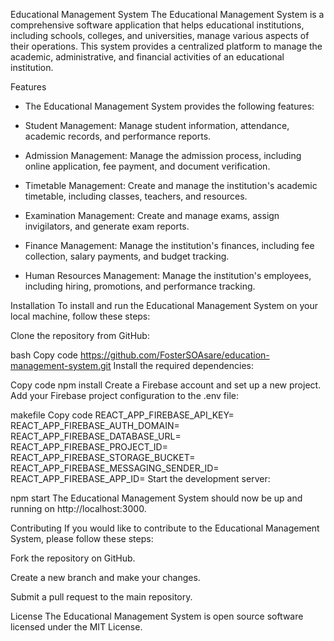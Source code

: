 Educational Management System
The Educational Management System is a comprehensive software application that helps educational institutions, including schools, colleges, and universities, manage various aspects of their operations. This system provides a centralized platform to manage the academic, administrative, and financial activities of an educational institution.

Features

-   The Educational Management System provides the following features:

-   Student Management: Manage student information, attendance, academic records, and performance reports.

-   Admission Management: Manage the admission process, including online application, fee payment, and document verification.

-   Timetable Management: Create and manage the institution's academic timetable, including classes, teachers, and resources.

-   Examination Management: Create and manage exams, assign invigilators, and generate exam reports.

-   Finance Management: Manage the institution's finances, including fee collection, salary payments, and budget tracking.

-   Human Resources Management: Manage the institution's employees, including hiring, promotions, and performance tracking.

Installation
To install and run the Educational Management System on your local machine, follow these steps:

Clone the repository from GitHub:

bash
Copy code
https://github.com/FosterSOAsare/education-management-system.git
Install the required dependencies:

Copy code
npm install
Create a Firebase account and set up a new project.
Add your Firebase project configuration to the .env file:

makefile
Copy code
REACT_APP_FIREBASE_API_KEY=<your-api-key>
REACT_APP_FIREBASE_AUTH_DOMAIN=<your-auth-domain>
REACT_APP_FIREBASE_DATABASE_URL=<your-database-url>
REACT_APP_FIREBASE_PROJECT_ID=<your-project-id>
REACT_APP_FIREBASE_STORAGE_BUCKET=<your-storage-bucket>
REACT_APP_FIREBASE_MESSAGING_SENDER_ID=<your-messaging-sender-id>
REACT_APP_FIREBASE_APP_ID=<your-app-id>
Start the development server:

npm start
The Educational Management System should now be up and running on http://localhost:3000.

Contributing
If you would like to contribute to the Educational Management System, please follow these steps:

Fork the repository on GitHub.

Create a new branch and make your changes.

Submit a pull request to the main repository.

License
The Educational Management System is open source software licensed under the MIT License.
